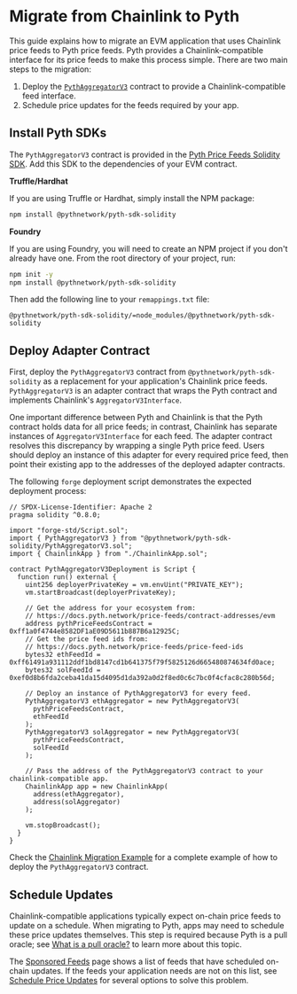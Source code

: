 # Migrate from Chainlink to Pyth

This guide explains how to migrate an EVM application that uses Chainlink price feeds to Pyth price feeds.
Pyth provides a Chainlink-compatible interface for its price feeds to make this process simple.
There are two main steps to the migration:

1. Deploy the [`PythAggregatorV3`](https://github.com/pyth-network/pyth-crosschain/blob/main/target_chains/ethereum/sdk/solidity/PythAggregatorV3.sol) contract to provide a Chainlink-compatible feed interface.
2. Schedule price updates for the feeds required by your app.

## Install Pyth SDKs

The `PythAggregatorV3` contract is provided in the [Pyth Price Feeds Solidity SDK](https://github.com/pyth-network/pyth-crosschain/tree/main/target_chains/ethereum/sdk/solidity).
Add this SDK to the dependencies of your EVM contract.

**Truffle/Hardhat**

If you are using Truffle or Hardhat, simply install the NPM package:

```bash copy
npm install @pythnetwork/pyth-sdk-solidity
```

**Foundry**

If you are using Foundry, you will need to create an NPM project if you don't already have one.
From the root directory of your project, run:

```bash copy
npm init -y
npm install @pythnetwork/pyth-sdk-solidity
```

Then add the following line to your `remappings.txt` file:

```text copy
@pythnetwork/pyth-sdk-solidity/=node_modules/@pythnetwork/pyth-sdk-solidity
```

## Deploy Adapter Contract

First, deploy the `PythAggregatorV3` contract from `@pythnetwork/pyth-sdk-solidity` as a replacement for your application's Chainlink price feeds.
`PythAggregatorV3` is an adapter contract that wraps the Pyth contract and implements Chainlink's `AggregatorV3Interface`.

One important difference between Pyth and Chainlink is that the Pyth contract holds data for all price feeds; in contrast, Chainlink has separate instances of `AggregatorV3Interface` for each feed.
The adapter contract resolves this discrepancy by wrapping a single Pyth price feed.
Users should deploy an instance of this adapter for every required price feed, then point their existing app to the addresses of the deployed adapter contracts.

The following `forge` deployment script demonstrates the expected deployment process:

```solidity copy
// SPDX-License-Identifier: Apache 2
pragma solidity ^0.8.0;

import "forge-std/Script.sol";
import { PythAggregatorV3 } from "@pythnetwork/pyth-sdk-solidity/PythAggregatorV3.sol";
import { ChainlinkApp } from "./ChainlinkApp.sol";

contract PythAggregatorV3Deployment is Script {
  function run() external {
    uint256 deployerPrivateKey = vm.envUint("PRIVATE_KEY");
    vm.startBroadcast(deployerPrivateKey);

    // Get the address for your ecosystem from:
    // https://docs.pyth.network/price-feeds/contract-addresses/evm
    address pythPriceFeedsContract = 0xff1a0f4744e8582DF1aE09D5611b887B6a12925C;
    // Get the price feed ids from:
    // https://docs.pyth.network/price-feeds/price-feed-ids
    bytes32 ethFeedId = 0xff61491a931112ddf1bd8147cd1b641375f79f5825126d665480874634fd0ace;
    bytes32 solFeedId = 0xef0d8b6fda2ceba41da15d4095d1da392a0d2f8ed0c6c7bc0f4cfac8c280b56d;

    // Deploy an instance of PythAggregatorV3 for every feed.
    PythAggregatorV3 ethAggregator = new PythAggregatorV3(
      pythPriceFeedsContract,
      ethFeedId
    );
    PythAggregatorV3 solAggregator = new PythAggregatorV3(
      pythPriceFeedsContract,
      solFeedId
    );

    // Pass the address of the PythAggregatorV3 contract to your chainlink-compatible app.
    ChainlinkApp app = new ChainlinkApp(
      address(ethAggregator),
      address(solAggregator)
    );

    vm.stopBroadcast();
  }
}

```

Check the [Chainlink Migration Example](https://github.com/pyth-network/pyth-examples/tree/main/price_feeds/evm/chainlink_migration) for a complete example of how to deploy the `PythAggregatorV3` contract.

## Schedule Updates

Chainlink-compatible applications typically expect on-chain price feeds to update on a schedule.
When migrating to Pyth, apps may need to schedule these price updates themselves.
This step is required because Pyth is a pull oracle; see [What is a pull oracle?](/price-feeds/pull-updates.mdx) to learn more about this topic.

The [Sponsored Feeds](/price-feeds/sponsored-feeds.mdx) page shows a list of feeds that have scheduled on-chain updates.
If the feeds your application needs are not on this list, see [Schedule Price Updates](/price-feeds/schedule-price-updates) for several options to solve this problem.
